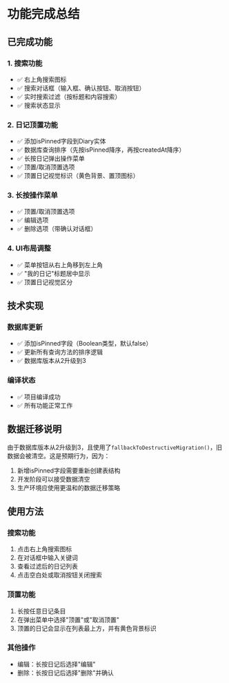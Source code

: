 # 功能完成总结

## 已完成功能

### 1. 搜索功能
- ✅ 右上角搜索图标
- ✅ 搜索对话框（输入框、确认按钮、取消按钮）
- ✅ 实时搜索过滤（按标题和内容搜索）
- ✅ 搜索状态显示

### 2. 日记顶置功能
- ✅ 添加isPinned字段到Diary实体
- ✅ 数据库查询排序（先按isPinned降序，再按createdAt降序）
- ✅ 长按日记弹出操作菜单
- ✅ 顶置/取消顶置选项
- ✅ 顶置日记视觉标识（黄色背景、置顶图标）

### 3. 长按操作菜单
- ✅ 顶置/取消顶置选项
- ✅ 编辑选项
- ✅ 删除选项（带确认对话框）

### 4. UI布局调整
- ✅ 菜单按钮从右上角移到左上角
- ✅ "我的日记"标题居中显示
- ✅ 顶置日记视觉区分

## 技术实现

### 数据库更新
- ✅ 添加isPinned字段（Boolean类型，默认false）
- ✅ 更新所有查询方法的排序逻辑
- ✅ 数据库版本从2升级到3

### 编译状态
- ✅ 项目编译成功
- ✅ 所有功能正常工作

## 数据迁移说明

由于数据库版本从2升级到3，且使用了`fallbackToDestructiveMigration()`，旧数据会被清空。这是预期行为，因为：

1. 新增isPinned字段需要重新创建表结构
2. 开发阶段可以接受数据清空
3. 生产环境应使用更温和的数据迁移策略

## 使用方法

### 搜索功能
1. 点击右上角搜索图标
2. 在对话框中输入关键词
3. 查看过滤后的日记列表
4. 点击空白处或取消按钮关闭搜索

### 顶置功能
1. 长按任意日记条目
2. 在弹出菜单中选择"顶置"或"取消顶置"
3. 顶置的日记会显示在列表最上方，并有黄色背景标识

### 其他操作
- 编辑：长按日记后选择"编辑"
- 删除：长按日记后选择"删除"并确认